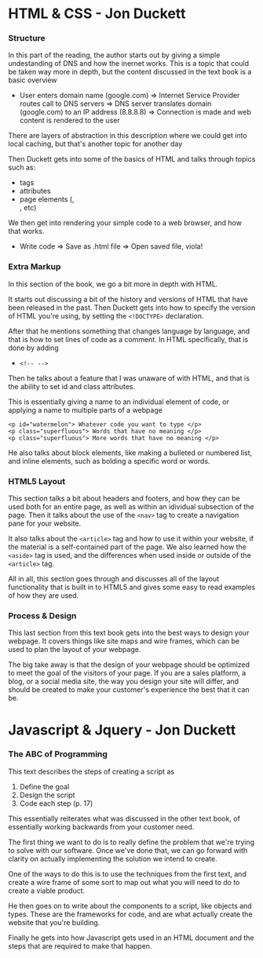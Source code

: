 # HTML & CSS - Jon Duckett

### Structure

In this part of the reading, the author starts out by giving a simple undestanding of DNS and how the inernet works. 
This is a topic that could be taken way more in depth, but the content discussed in the text book is a basic overview

* User enters domain name (google.com) => Internet Service Provider routes call to DNS servers => DNS server translates domain (google.com) to an IP address (8.8.8.8) => Connection is made and web content is rendered to the user

There are layers of abstraction in this description where we could get into local caching, but that's another topic for another day

Then Duckett gets into some of the basics of HTML and talks through topics such as:
* tags
* attributes
* page elements (<head>, <main>, etc)

We then get into rendering your simple code to a web browser, and how that works. 

* Write code => Save as .html file => Open saved file, viola!

### Extra Markup

In this section of the book, we go a bit more in depth with HTML. 

It starts out discussing a bit of the history and versions of HTML that have been released in the past. 
Then Duckett gets into how to specify the version of HTML you're using, by setting the ```<!DOCTYPE>``` declaration. 

After that he mentions something that changes language by language, and that is how to set lines of code as a comment. 
In HTML specifically, that is done by adding
* ```<!-- --> ```

Then he talks about a feature that I was unaware of with HTML, and that is the ability to set id and class attributes. 

This is essentially giving a name to an individual element of code, or applying a name to multiple parts of a webpage
```
<p id="watermelon"> Whatever code you want to type </p>
<p class="superfluous"> Words that have no meaning </p>
<p class="superfluous"> More words that have no meaning </p>
```

He also talks about block elements, like making a bulleted or numbered list, and inline elements, such as bolding a specific word or words. 

### HTML5 Layout

This section talks a bit about headers and footers, and how they can be used both for an entire page, as well as within an idividual subsection of the page. Then it talks about the use of the ```<nav>``` tag to create a navigation pane for your website. 

It also talks about the ```<article>``` tag and how to use it within your website, if the material is a self-contained part of the page. We also learned how the ```<aside>``` tag is used, and the differences when used inside or outside of the ```<article>``` tag.

All in all, this section goes through and discusses all of the layout functionality that is built in to HTML5 and gives some easy to read examples of how they are used. 

### Process & Design

This last section from this text book gets into the best ways to design your webpage. It covers things like site maps and wire frames, which can be used to plan the layout of your webpage. 

The big take away is that the design of your webpage should be optimized to meet the goal of the visitors of your page. If you are a sales platform, a blog, or a social media site, the way you design your site will differ, and should be created to make your customer's experience the best that it can be. 


# Javascript & Jquery - Jon Duckett

### The ABC of Programming

This text describes the steps of creating a script as 
1. Define the goal
2. Design the script
3. Code each step
(p. 17)

This essentially reiterates what was discussed in the other text book, of essentially working backwards from your customer need. 

The first thing we want to do is to really define the problem that we're trying to solve with our software. Once we've done that, we can go forward with clarity on actually implementing the solution we intend to create. 

One of the ways to do this is to use the techniques from the first text, and create a wire frame of some sort to map out what you will need to do to create a viable product. 

He then goes on to write about the components to a script, like objects and types. These are the frameworks for code, and are what actually create the website that you're building. 

Finally he gets into how Javascript gets used in an HTML document and the steps that are required to make that happen. 

